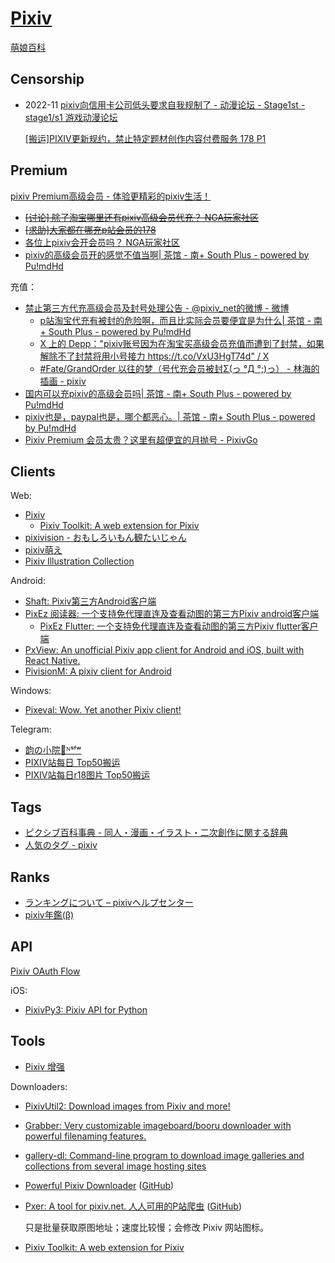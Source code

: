 # [Pixiv](https://www.pixiv.net/)
[萌娘百科](https://zh.moegirl.org.cn/Pixiv)

## Censorship
- 2022-11 [pixiv向信用卡公司低头要求自我规制了 - 动漫论坛 - Stage1st - stage1/s1 游戏动漫论坛](https://www.saraba1st.com/2b/thread-2105132-1-1.html)

  [\[搬运\]PIXIV更新规约，禁止特定题材创作内容付费服务 178 P1](https://nga.178.com/read.php?tid=34293589)

## Premium
[pixiv Premium高级会员 - 体验更精彩的pixiv生活！](https://www.pixiv.net/premium)

- ~~[\[讨论\] 除了淘宝哪里还有pixiv高级会员代充？ NGA玩家社区](https://cc.bingj.com/cache.aspx?q=https%3a%2f%2fngabbs.com%2fread.php%3ftid%3d14966897&d=4692960719892449&mkt=en-US&setlang=en-US&w=IuYpD3KhF2JWHP-mgROYgMiPYXxVkl9M)~~
- ~~[\[求助\]大家都在哪充p站会员的178](https://cc.bingj.com/cache.aspx?q=https%3a%2f%2fbbs.nga.cn%2fread.php%3ftid%3d15989121%26rand%3d865&d=4857475149994265&mkt=en-US&setlang=en-US&w=4YiMJ4olseig7NgVCVw_-Gzg13yk_HRr)~~
- [各位上pixiv会开会员吗？ NGA玩家社区](https://ngabbs.com/read.php?tid=17570512)
- [pixiv的高级会员开的感觉不值当啊| 茶馆 - 南+ South Plus - powered by Pu!mdHd](https://www.south-plus.net/read.php?tid=1438936)

充值：
- [禁止第三方代充高级会员及封号处理公告 - @pixiv\_net的微博 - 微博](https://weibo.com/2230227495/Gfyf1q3sL?type=comment)
  - [p站淘宝代充有被封的危险啊，而且比实际会员要便宜是为什么| 茶馆 - 南+ South Plus - powered by Pu!mdHd](https://www.south-plus.net/read.php?tid=1781092)
  - [X 上的 Depp："pixiv账号因为在淘宝买高级会员充值而遭到了封禁，如果解除不了封禁将用小号接力 https://t.co/VxU3HgT74d" / X](https://twitter.com/Ckornan_Depp/status/1521093594060181504)
  - [#Fate/GrandOrder 以往的梦（号代充会员被封Σ(っ °Д °;)っ） - 林海的插画 - pixiv](https://www.pixiv.net/artworks/70661651)
- [国内可以充pixiv的高级会员吗| 茶馆 - 南+ South Plus - powered by Pu!mdHd](https://www.south-plus.net/read.php?tid=1780829)
- [pixiv也是，paypal也是，哪个都恶心。| 茶馆 - 南+ South Plus - powered by Pu!mdHd](https://bbs.south-plus.net/read.php?tid=1592061)
- [Pixiv Premium 会员太贵？这里有超便宜的月抛号 - PixivGo](https://pixivgo.com/p/18.html)

## Clients
Web:
- [Pixiv](https://www.pixiv.net/)
  - [Pixiv Toolkit: A web extension for Pixiv](https://github.com/leoding86/webextension-pixiv-toolkit)
- [pixivision - おもしろいもん観たいじゃん](https://www.pixivision.net/)
- [pixiv萌え](https://pixiv.moe/)
- [Pixiv Illustration Collection](https://pixivic.com/?VNK=d5c175a1)

Android:
- [Shaft: Pixiv第三方Android客户端](https://github.com/CeuiLiSA/Pixiv-Shaft)
- [PixEz 阅读器: 一个支持免代理直连及查看动图的第三方Pixiv android客户端](https://github.com/Notsfsssf/Pix-EzViewer)
  - [PixEz Flutter: 一个支持免代理直连及查看动图的第三方Pixiv flutter客户端](https://github.com/Notsfsssf/pixez-flutter)
- [PxView: An unofficial Pixiv app client for Android and iOS, built with React Native.](https://github.com/alphasp/pxview)
- [PivisionM: A pixiv client for Android](https://github.com/mouyase/pivisionM)

Windows:
- [Pixeval: Wow. Yet another Pixiv client!](https://github.com/Pixeval/Pixeval)

Telegram:
- [韵の小院🍃ᴺˢᶠʷ](https://t.me/YunRan1314)
- [PIXIV站每日 Top50搬运](https://t.me/pixiv_top50)
- [PIXIV站每日r18图片 Top50搬运](https://t.me/pixiv_top50_r18)

## Tags
- [ピクシブ百科事典 - 同人・漫画・イラスト・二次創作に関する辞典](https://dic.pixiv.net/)
- [人気のタグ - pixiv](https://www.pixiv.net/tags)

## Ranks
- [ランキングについて – pixivヘルプセンター](https://www.pixiv.help/hc/categories/360001065093)
- [pixiv年鑑(β)](https://pixiv.navirank.com/)

## API
[Pixiv OAuth Flow](https://gist.github.com/ZipFile/c9ebedb224406f4f11845ab700124362)

iOS:
- [PixivPy3: Pixiv API for Python](https://github.com/upbit/pixivpy)

## Tools
- [Pixiv 增强](https://greasyfork.org/zh-CN/scripts/34153-pixiv-plus)

Downloaders:
- [PixivUtil2: Download images from Pixiv and more!](https://github.com/Nandaka/PixivUtil2)
- [Grabber: Very customizable imageboard/booru downloader with powerful filenaming features.](https://github.com/Bionus/imgbrd-grabber)
- [gallery-dl: Command-line program to download image galleries and collections from several image hosting sites](https://github.com/mikf/gallery-dl)
- [Powerful Pixiv Downloader](https://pixiv.download/) ([GitHub](https://github.com/xuejianxianzun/PixivBatchDownloader))
- [Pxer: A tool for pixiv.net. 人人可用的P站爬虫](http://pxer.pea3nut.org/) ([GitHub](https://github.com/FoXZilla/Pxer))

  只是批量获取原图地址；速度比较慢；会修改 Pixiv 网站图标。
- [Pixiv Toolkit: A web extension for Pixiv](https://github.com/leoding86/webextension-pixiv-toolkit)
